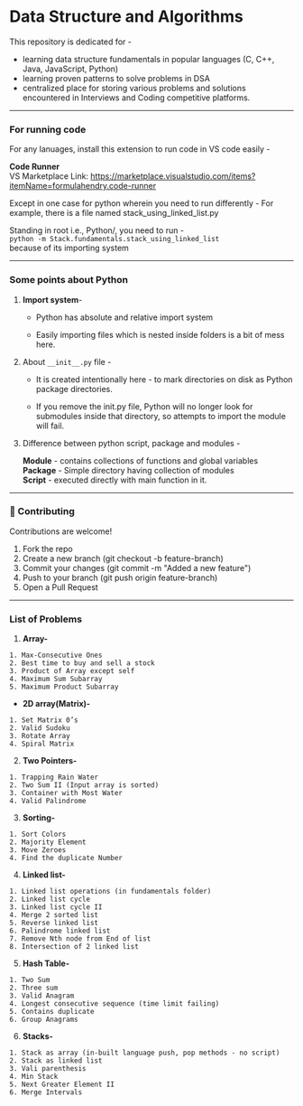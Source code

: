 # Data Structure and Algorithms

This repository is dedicated for -

- learning data structure fundamentals in popular languages (C, C++, Java, JavaScript, Python)
- learning proven patterns to solve problems in DSA
- centralized place for storing various problems and solutions encountered in Interviews and Coding competitive platforms.

***

### For running code

For any lanuages, install this extension to run code in VS code easily -

**Code Runner** </br>
VS Marketplace Link: <https://marketplace.visualstudio.com/items?itemName=formulahendry.code-runner>

Except in one case for python wherein you need to run differently -
For example, there is a file named stack_using_linked_list.py

Standing in root i.e., Python/, you need to run - </br>
`python -m Stack.fundamentals.stack_using_linked_list` </br>
because of its importing system

***

### Some points about Python

1. **Import system**-

   - Python has absolute and relative import system

   - Easily importing files which is nested inside folders is a bit of mess here.

2. About `__init__.py` file -

   - It is created intentionally here - to mark directories on disk as Python package directories.

   - If you remove the init.py file, Python will no longer look for submodules inside that directory, so attempts to import the module will fail.

3. Difference between python script, package and modules -

   **Module** - contains collections of functions and global variables </br>
   **Package** - Simple directory having collection of modules</br>
   **Script** - executed directly with main function in it.

***

### 🤝 Contributing

Contributions are welcome!

1. Fork the repo
2. Create a new branch (git checkout -b feature-branch)
3. Commit your changes (git commit -m "Added a new feature")
4. Push to your branch (git push origin feature-branch)
5. Open a Pull Request

***

### List of Problems

1. **Array-**
```
1. Max-Consecutive Ones 
2. Best time to buy and sell a stock
3. Product of Array except self
4. Maximum Sum Subarray
5. Maximum Product Subarray
```

- **2D array(Matrix)-**
```
1. Set Matrix 0’s
2. Valid Sudoku
3. Rotate Array
4. Spiral Matrix
```

2. **Two Pointers-**
```
1. Trapping Rain Water
2. Two Sum II (Input array is sorted)
3. Container with Most Water
4. Valid Palindrome
```

3. **Sorting-**
```
1. Sort Colors
2. Majority Element
3. Move Zeroes 
4. Find the duplicate Number
```

4. **Linked list-**
```
1. Linked list operations (in fundamentals folder)
2. Linked list cycle
3. Linked list cycle II
4. Merge 2 sorted list
5. Reverse linked list
6. Palindrome linked list
7. Remove Nth node from End of list
8. Intersection of 2 linked list
```

5. **Hash Table-**
```
1. Two Sum 
2. Three sum
3. Valid Anagram
4. Longest consecutive sequence (time limit failing)
5. Contains duplicate
6. Group Anagrams
```

6. **Stacks-**
```
1. Stack as array (in-built language push, pop methods - no script)
2. Stack as linked list
3. Vali parenthesis
4. Min Stack
5. Next Greater Element II
6. Merge Intervals
```

